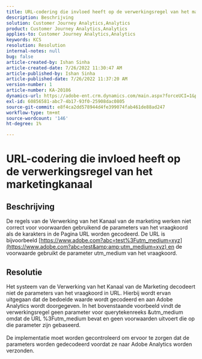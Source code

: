 ```yaml
---
title: URL-codering die invloed heeft op de verwerkingsregel van het marketingkanaal
description: Beschrijving
solution: Customer Journey Analytics,Analytics
product: Customer Journey Analytics,Analytics
applies-to: Customer Journey Analytics,Analytics
keywords: KCS
resolution: Resolution
internal-notes: null
bug: false
article-created-by: Ishan Sinha
article-created-date: 7/26/2022 11:30:47 AM
article-published-by: Ishan Sinha
article-published-date: 7/26/2022 11:37:20 AM
version-number: 1
article-number: KA-20186
dynamics-url: https://adobe-ent.crm.dynamics.com/main.aspx?forceUCI=1&pagetype=entityrecord&etn=knowledgearticle&id=ab43dd5e-d60c-ed11-82e5-000d3a379b78
exl-id: 60856581-abc7-4b17-93f0-25908dac0805
source-git-commit: e8f4ca2dd578944d4fe399074fab461de88ad247
workflow-type: tm+mt
source-wordcount: '146'
ht-degree: 1%

---
```


# URL-codering die invloed heeft op de verwerkingsregel van het marketingkanaal

## Beschrijving

De regels van de Verwerking van het Kanaal van de marketing werken niet correct voor voorwaarden gebruikend de parameters van het vraagkoord als de karakters in de Pagina URL worden gecodeerd. De URL is bijvoorbeeld [https://www.adobe.com?abc=test%3Futm_medium=xyz](https://www.adobe.com?abc=test&amp;amp;utm_medium=xyz) en de voorwaarde gebruikt de parameter utm_medium van het vraagkoord.

## Resolutie

Het systeem van de Verwerking van het Kanaal van de Marketing decodeert niet de parameters van het vraagkoord in URL. Hierbij wordt ervan uitgegaan dat de bedoelde waarde wordt gecodeerd en aan Adobe Analytics wordt doorgegeven. In het bovenstaande voorbeeld vindt de verwerkingsregel geen parameter voor querytekenreeks &amp;utm_medium omdat de URL %3Futm_medium bevat en geen voorwaarden uitvoert die op die parameter zijn gebaseerd.<br> <br>De implementatie moet worden gecontroleerd om ervoor te zorgen dat de parameters worden gedecodeerd voordat ze naar Adobe Analytics worden verzonden.

